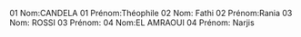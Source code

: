 01 Nom:CANDELA
01 Prénom:Théophile 
02 Nom: Fathi 
02 Prénom:Rania
03 Nom: ROSSI
03 Prénom:
04 Nom:EL AMRAOUI 
04 Prénom: Narjis
